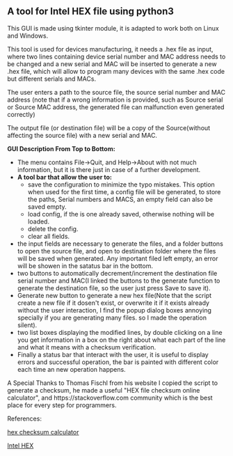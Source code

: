 <h2><b>A tool for Intel HEX file using python3</b></h2>

<p>
	This GUI is made using tkinter module, it is adapted to work both on Linux and Windows.</p>
</p>
<p>
	This tool is used for devices manufacturing, it needs a .hex file as input, where two lines containing device serial number and MAC address needs to be changed and a new serial and MAC will be inserted to generate a new .hex file, which will allow to program many devices with the same .hex code but different serials and MACs.
</p>
<p>
	The user enters a path to the source file, the source serial number and MAC address (note that if a wrong information is provided, such as Source serial or Source MAC address, the generated file can malfunction even generated correctly)
</p>
<p>
	The output file (or destination file) will be a copy of the Source(without affecting the source file) with a new serial and MAC.
</p>

<p>
<b>GUI Description From Top to Bottom:</b>
<ul>
	<li>The menu contains File->Quit, and Help->About with not much information, but it is there just in case of a further development.</li>
	<li><b>A tool bar that allow the user to:</b>
		<ul>
			<li>save the configuration to minimize the typo mistakes. This option when used for the first time, a config file will be generated, to store the paths, Serial numbers and MACS, an empty field can also be saved empty.</li>
			<li>load config, if the is one already saved, otherwise nothing will be loaded.</li>
			<li>delete the config.</li>
			<li>clear all fields.</li>
		</ul>
	</li>
	<li>the input fields are necessary to generate the files, and a folder buttons to open the source file, and open to destination folder where the files will be saved when generated. Any important filed left empty, an error will be showen in the satatus bar in the bottom.
	<li>two buttons to automatically decrement/increment the destination file serial number and MAC(I linked the buttons to the generate function to generate the destination file, so the user just press Save to save it).
	<li>Generate new button to generate a new hex file(Note that the script create a new file if it dosen't exist, or overwrite it if it exists already without the user interaction, I find the popup dialog boxes annoying specially if you are generating many files. so I made the operation silent).
	<li>two list boxes displaying the modified lines, by double clicking on a line you get information in a box on the right about what each part of the line and what it means with a checksum verification.
	<li>Finally a status bar that interact with the user, it is useful to display errors and successful operation, the bar is painted with different color each time an new operation happens.
</ul>
</p>
<p>
A Special Thanks to Thomas Fischl from his website I copied the script to generate a checksum, he made a useful "HEX file checksum online calculator", and https://stackoverflow.com community which is the best place for every step for programmers.

</p>
References:

  <a href="https://www.fischl.de/hex_checksum_calculator/">hex checksum calculator</a>
  
  <a href="https://en.wikipedia.org/wiki/Intel_HEX">Intel HEX</a>
